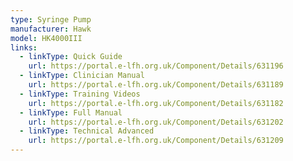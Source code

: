 ```yaml
---
type: Syringe Pump
manufacturer: Hawk
model: HK4000III
links:
  - linkType: Quick Guide
    url: https://portal.e-lfh.org.uk/Component/Details/631196
  - linkType: Clinician Manual
    url: https://portal.e-lfh.org.uk/Component/Details/631189
  - linkType: Training Videos
    url: https://portal.e-lfh.org.uk/Component/Details/631182
  - linkType: Full Manual
    url: https://portal.e-lfh.org.uk/Component/Details/631202
  - linkType: Technical Advanced
    url: https://portal.e-lfh.org.uk/Component/Details/631209
---
```

